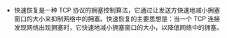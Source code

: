 - 快速恢复是一种 TCP 协议的拥塞控制算法，它通过让发送方快速地减小拥塞窗口的大小来抑制网络中的拥塞。快速恢复的主要思想是：当一个 TCP 连接发现网络出现拥塞时，它快速地减小拥塞窗口的大小，以降低网络中的拥塞。
